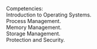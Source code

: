 Competencies: <br />
Introduction to Operating Systems. <br />
Process Management. <br />
Memory Management. <br />
Storage Management. <br />
Protection and Security. <br />
